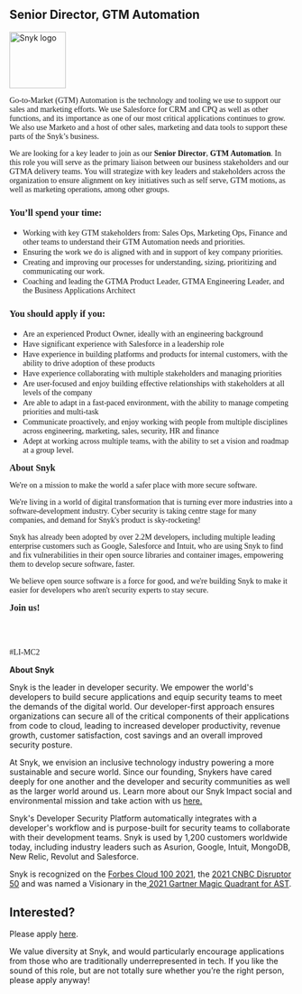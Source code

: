 Senior Director, GTM Automation
---

<img src="https://res.cloudinary.com/snyk/image/upload/v1537345894/press-kit/brand/logo-black.png" width="100" alt="Snyk logo" />

<p><span style="font-weight: 400; font-family: georgia, palatino, serif;">Go-to-Market (GTM) Automation is the technology and tooling we use to support our sales and marketing efforts. We use Salesforce for CRM and CPQ as well as other functions, and its importance as one of our most critical applications continues to grow. We also use Marketo and a host of other sales, marketing and data tools to support these parts of the Snyk’s business.</span></p>
<p><span style="font-family: georgia, palatino, serif;"><span style="font-weight: 400;">We are looking for a key leader to join as our </span><strong>Senior Director</strong><span style="font-weight: 400;">, </span><strong>GTM Automation</strong><span style="font-weight: 400;">. In this role you will serve as the primary liaison between our business stakeholders and our GTMA delivery teams. You will strategize with key leaders and stakeholders across the organization to ensure alignment on key initiatives such as self serve, GTM motions, as well as marketing operations, among other groups.&nbsp;</span></span></p>
<h3><span style="font-family: georgia, palatino, serif;"><strong>You’ll spend your time:</strong></span></h3>
<ul>
<li style="font-weight: 400;"><span style="font-weight: 400; font-family: georgia, palatino, serif;">Working with key GTM stakeholders from: Sales Ops, Marketing Ops, Finance and other teams to understand their GTM Automation needs and priorities.</span></li>
<li style="font-weight: 400;"><span style="font-weight: 400; font-family: georgia, palatino, serif;">Ensuring the work we do is aligned with and in support of key company priorities.</span></li>
<li style="font-weight: 400;"><span style="font-weight: 400; font-family: georgia, palatino, serif;">Creating and improving our processes for understanding, sizing, prioritizing and communicating our work.</span></li>
<li style="font-weight: 400;"><span style="font-weight: 400; font-family: georgia, palatino, serif;">Coaching and leading the GTMA Product Leader, GTMA Engineering Leader, and the Business Applications Architect&nbsp;</span></li>
</ul>
<h3><span style="font-family: georgia, palatino, serif;"><strong>You should apply if you:</strong></span></h3>
<ul>
<li style="font-weight: 400;"><span style="font-weight: 400; font-family: georgia, palatino, serif;">Are an experienced Product Owner, ideally with an engineering background&nbsp;</span></li>
<li style="font-weight: 400;"><span style="font-weight: 400; font-family: georgia, palatino, serif;">Have significant experience with Salesforce in a leadership role</span></li>
<li style="font-weight: 400;"><span style="font-weight: 400; font-family: georgia, palatino, serif;">Have experience in building platforms and products for internal customers, with the ability to drive adoption of these products</span></li>
<li style="font-weight: 400;"><span style="font-weight: 400; font-family: georgia, palatino, serif;">Have experience collaborating with multiple stakeholders and managing priorities</span></li>
<li style="font-weight: 400;"><span style="font-weight: 400; font-family: georgia, palatino, serif;">Are user-focused and enjoy building effective relationships with stakeholders at all levels of the company</span></li>
<li style="font-weight: 400;"><span style="font-weight: 400; font-family: georgia, palatino, serif;">Are able to adapt in a fast-paced environment, with the ability to manage competing priorities and multi-task</span></li>
<li style="font-weight: 400;"><span style="font-weight: 400; font-family: georgia, palatino, serif;">Communicate proactively, and enjoy working with people from multiple disciplines across engineering, marketing, sales, security, HR and finance</span></li>
<li style="font-weight: 400;"><span style="font-weight: 400; font-family: georgia, palatino, serif;">Adept at working across multiple teams, with the ability to set a vision and roadmap at a group level.</span></li>
</ul>
<p><span style="font-size: 12pt; font-family: georgia, palatino, serif;"><strong>About Snyk</strong></span></p>
<p><span style="font-weight: 400; font-family: georgia, palatino, serif;">We're on a mission to make the world a safer place with more secure software.</span></p>
<p><span style="font-weight: 400; font-family: georgia, palatino, serif;">We're living in a world of digital transformation that is turning ever more industries into a software-development industry. Cyber security is taking centre stage for many companies, and demand for Snyk's product is sky-rocketing!</span></p>
<p><span style="font-weight: 400; font-family: georgia, palatino, serif;">Snyk has already been adopted by over 2.2M developers, including multiple leading enterprise customers such as Google, Salesforce and Intuit, who are using Snyk to find and fix vulnerabilities in their open source libraries and container images, empowering them to develop secure software, faster.</span></p>
<p><span style="font-weight: 400; font-family: georgia, palatino, serif;">We believe open source software is a force for good, and we're building Snyk to make it easier for developers who aren't security experts to stay secure.&nbsp;</span></p>
<p><span style="font-size: 12pt; font-family: georgia, palatino, serif;"><strong>Join us!</strong></span></p>
<p><br><br></p>
<p><span style="font-weight: 400; font-family: georgia, palatino, serif;">#LI-MC2</span></p><div class="content-conclusion"><p><strong>About Snyk</strong></p>
<p><span style="font-weight: 400;">Snyk is the leader in developer security. We empower the world's developers to build secure applications and equip security teams to meet the demands of the digital world. Our developer-first approach ensures organizations can secure all of the critical components of their applications from code to cloud, leading to increased developer productivity, revenue growth, customer satisfaction, cost savings and an overall improved security posture.&nbsp;</span></p>
<p><span style="font-weight: 400;">At Snyk, we envision an inclusive technology industry powering a more sustainable and secure world.</span> <span style="font-weight: 400;">Since our founding, Snykers have cared deeply for one another and the developer and security communities as well as the larger world around us. Learn more about our Snyk Impact social and environmental mission and take action with us </span><a href="https://snyk.io/about/snyk-impact/"><span style="font-weight: 400;">here.</span></a></p>
<p><span style="font-weight: 400;">Snyk's Developer Security Platform automatically integrates with a developer's workflow and is purpose-built for security teams to collaborate with their development teams. Snyk is used by 1,200 customers worldwide today, including industry leaders such as Asurion, Google, Intuit, MongoDB, New Relic, Revolut and Salesforce.</span></p>
<p><span style="font-weight: 400;">Snyk is recognized on the </span><a href="https://www.forbes.com/cloud100/#6f24b5ba5f94"><span style="font-weight: 400;">Forbes Cloud 100 2021</span></a><span style="font-weight: 400;">, the </span><a href="https://www.cnbc.com/2021/05/25/these-are-the-2021-cnbc-disruptor-50-companies.html"><span style="font-weight: 400;">2021 CNBC Disruptor 50</span></a><span style="font-weight: 400;"> and was named a Visionary in the</span><a href="https://snyk.io/blog/snyk-visionary-2021-gartner-magic-quadrant-for-ast/"><span style="font-weight: 400;"> 2021 Gartner Magic Quadrant for AST</span></a><span style="font-weight: 400;">.</span></p></div>

Interested?
---

Please apply [here](https://boards.greenhouse.io/snyk/jobs/6006609002#app).

We value diversity at Snyk, and would particularly encourage applications from those who are traditionally underrepresented in tech.
If you like the sound of this role, but are not totally sure whether you’re the right person, please apply anyway!
